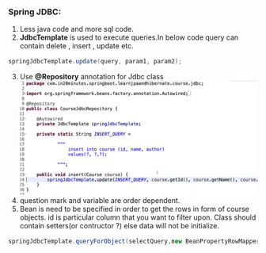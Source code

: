 ### Spring JDBC:
1. Less java code and more sql code.
2. **JdbcTemplate** is used to execute queries.In below code query can contain delete , insert , update etc.
```java
springJdbcTemplate.update(query, param1, param2);
```
3. Use **@Repository** annotation for Jdbc class 
   ![Alt text](images/springjdbcinsert.png)
4. question mark and variable are order dependent.
5. Bean is need to be specified in order to get the rows in form of course objects. id is particular column that you want to filter upon. Class should contain setters(or contructor ?) else data will not be initialize.
```java
springJdbcTemplate.queryForObject(selectQuery,new BeanPropertyRowMapper<>(Course.class), id);
```